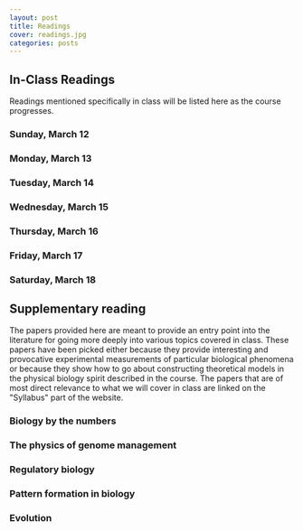 ```yaml
---
layout: post
title: Readings
cover: readings.jpg
categories: posts
---
```


## In-Class Readings

Readings mentioned specifically in class will be listed here as the course progresses.

### Sunday, March 12

### Monday, March 13

### Tuesday, March 14

### Wednesday, March 15

### Thursday, March 16

### Friday, March 17

### Saturday, March 18


## Supplementary reading

The papers provided here are meant to provide an entry point
into the literature for going more deeply into various topics
covered in class. These papers have been picked either
because they provide interesting and provocative experimental
measurements of particular biological phenomena or because they
show how to go about constructing theoretical models in the
physical biology spirit described in the course. The papers
that are of most direct relevance to what we will cover in class
are linked on the "Syllabus" part of the website.

### Biology by the numbers


### The physics of genome management


### Regulatory biology


### Pattern formation in biology


### Evolution
